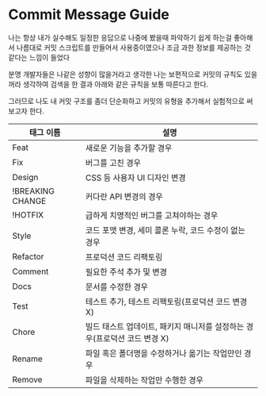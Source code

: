 # Commit Message Guide

나는 항상 내가 실수해도 일정한 응답으로 나중에 봤을때 파악하기 쉽게 하는걸 좋아해서 나름대로 커밋 스크립트를 만들어서 사용중이였으나 조금 과한 정보를 제공하는 것 같다는 느낌이 들었다

분명 개발자들은 나같은 성향이 많을거라고 생각한 나는 보편적으로 커밋의 규칙도 있을꺼라 생각하여 검색을 한 결과 아래와 같은 규칙을 보통 따른다고 한다.

그러므로 나도 내 커밋 구조를 좀더 단순화하고 커밋의 유형을 추가해서 실험적으로 써보고자 한다.

| 태그 이름        | 설명                                                                      |
| ---------------- | ------------------------------------------------------------------------- |
| Feat             | 새로운 기능을 추가할 경우                                                 |
| Fix              | 버그를 고친 경우                                                          |
| Design           | CSS 등 사용자 UI 디자인 변경                                              |
| !BREAKING CHANGE | 커다란 API 변경의 경우                                                    |
| !HOTFIX          | 급하게 치명적인 버그를 고쳐야하는 경우                                    |
| Style            | 코드 포맷 변경, 세미 콜론 누락, 코드 수정이 없는 경우                     |
| Refactor         | 프로덕션 코드 리팩토링                                                    |
| Comment          | 필요한 주석 추가 및 변경                                                  |
| Docs             | 문서를 수정한 경우                                                        |
| Test             | 테스트 추가, 테스트 리팩토링(프로덕션 코드 변경 X)                        |
| Chore            | 빌드 태스트 업데이트, 패키지 매니저를 설정하는 경우(프로덕션 코드 변경 X) |
| Rename           | 파일 혹은 폴더명을 수정하거나 옮기는 작업만인 경우                        |
| Remove           | 파일을 삭제하는 작업만 수행한 경우                                        |
